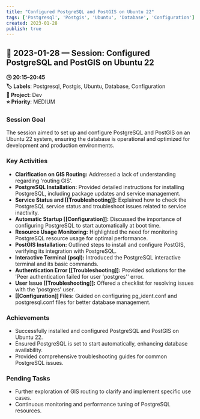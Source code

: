 ```yaml
---
title: "Configured PostgreSQL and PostGIS on Ubuntu 22"
tags: ['Postgresql', 'Postgis', 'Ubuntu', 'Database', 'Configuration']
created: 2023-01-28
publish: true
---
```


## 📅 2023-01-28 — Session: Configured PostgreSQL and PostGIS on Ubuntu 22

**🕒 20:15–20:45**  
**🏷️ Labels**: Postgresql, Postgis, Ubuntu, Database, Configuration  
**📂 Project**: Dev  
**⭐ Priority**: MEDIUM  


### Session Goal
The session aimed to set up and configure PostgreSQL and PostGIS on an Ubuntu 22 system, ensuring the database is operational and optimized for development and production environments.

### Key Activities
- **Clarification on GIS Routing:** Addressed a lack of understanding regarding 'routing GIS'.
- **PostgreSQL Installation:** Provided detailed instructions for installing PostgreSQL, including package updates and service management.
- **Service Status and [[Troubleshooting]]:** Explained how to check the PostgreSQL service status and troubleshoot issues related to service inactivity.
- **Automatic Startup [[Configuration]]:** Discussed the importance of configuring PostgreSQL to start automatically at boot time.
- **Resource Usage Monitoring:** Highlighted the need for monitoring PostgreSQL resource usage for optimal performance.
- **PostGIS Installation:** Outlined steps to install and configure PostGIS, verifying its integration with PostgreSQL.
- **Interactive Terminal (psql):** Introduced the PostgreSQL interactive terminal and its basic commands.
- **Authentication Error [[Troubleshooting]]:** Provided solutions for the 'Peer authentication failed for user 'postgres'' error.
- **User Issue [[Troubleshooting]]:** Offered a checklist for resolving issues with the 'postgres' user.
- **[[Configuration]] Files:** Guided on configuring pg_ident.conf and postgresql.conf files for better database management.

### Achievements
- Successfully installed and configured PostgreSQL and PostGIS on Ubuntu 22.
- Ensured PostgreSQL is set to start automatically, enhancing database availability.
- Provided comprehensive troubleshooting guides for common PostgreSQL issues.

### Pending Tasks
- Further exploration of GIS routing to clarify and implement specific use cases.
- Continuous monitoring and performance tuning of PostgreSQL resources.
